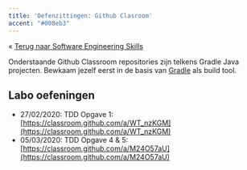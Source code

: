 ```yaml
---
title: 'Oefenzittingen: Github Clasroom'
accent: "#008eb3"
---
```


&laquo;&nbsp;[Terug naar Software Engineering Skills](/teaching/ses)<br/>

Onderstaande Github Classroom repositories zijn telkens Gradle Java projecten. Bewkaam jezelf eerst in de basis van [Gradle](/teaching/ses/gradle) als build tool.

## <a name="oef"></a>Labo oefeningen

- 27/02/2020: TDD Opgave 1: [https://classroom.github.com/a/WT_nzKGM](https://classroom.github.com/a/WT_nzKGM)
- 05/03/2020: TDD Opgave 4 & 5: [https://classroom.github.com/a/M24O57aU](https://classroom.github.com/a/M24O57aU)

